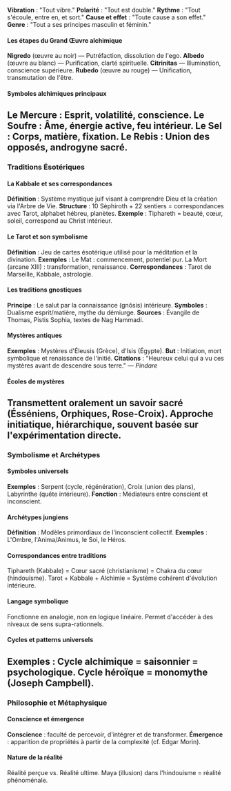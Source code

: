 **Vibration** : "Tout vibre."
**Polarité** : "Tout est double."
**Rythme** : "Tout s'écoule, entre en, et sort."
**Cause et effet** : "Toute cause a son effet."
**Genre** : "Tout a ses principes masculin et féminin."
#### Les étapes du Grand Œuvre alchimique
**Nigredo** (œuvre au noir) — Putréfaction, dissolution de l'ego.
**Albedo** (œuvre au blanc) — Purification, clarté spirituelle.
**Citrinitas** — Illumination, conscience supérieure.
**Rubedo** (œuvre au rouge) — Unification, transmutation de l'être.
#### Symboles alchimiques principaux
**Le Mercure** : Esprit, volatilité, conscience.
**Le Soufre** : Âme, énergie active, feu intérieur.
**Le Sel** : Corps, matière, fixation.
**Le Rebis** : Union des opposés, androgyne sacré.
---
### Traditions Ésotériques
#### La Kabbale et ses correspondances
**Définition** : Système mystique juif visant à comprendre Dieu et la création via l'Arbre de Vie.
**Structure** : 10 Séphiroth + 22 sentiers = correspondances avec Tarot, alphabet hébreu, planètes.
**Exemple** : Tiphareth = beauté, cœur, soleil, correspond au Christ intérieur.
#### Le Tarot et son symbolisme
**Définition** : Jeu de cartes ésotérique utilisé pour la méditation et la divination.
**Exemples** :
Le Mat : commencement, potentiel pur.
La Mort (arcane XIII) : transformation, renaissance.
**Correspondances** : Tarot de Marseille, Kabbale, astrologie.
#### Les traditions gnostiques
**Principe** : Le salut par la connaissance (gnôsis) intérieure.
**Symboles** : Dualisme esprit/matière, mythe du démiurge.
**Sources** : Évangile de Thomas, Pistis Sophia, textes de Nag Hammadi.
#### Mystères antiques
**Exemples** : Mystères d'Éleusis (Grèce), d'Isis (Égypte).
**But** : Initiation, mort symbolique et renaissance de l'initié.
**Citations** : "Heureux celui qui a vu ces mystères avant de descendre sous terre." — *Pindare*
#### Écoles de mystères
Transmettent oralement un savoir sacré (Ésséniens, Orphiques, Rose-Croix).
Approche initiatique, hiérarchique, souvent basée sur l'expérimentation directe.
---
### Symbolisme et Archétypes
#### Symboles universels
**Exemples** : Serpent (cycle, régénération), Croix (union des plans), Labyrinthe (quête intérieure).
**Fonction** : Médiateurs entre conscient et inconscient.
#### Archétypes jungiens
**Définition** : Modèles primordiaux de l'inconscient collectif.
**Exemples** : L'Ombre, l'Anima/Animus, le Soi, le Héros.
#### Correspondances entre traditions
Tiphareth (Kabbale) = Cœur sacré (christianisme) = Chakra du cœur (hindouisme).
Tarot + Kabbale + Alchimie = Système cohérent d'évolution intérieure.
#### Langage symbolique
Fonctionne en analogie, non en logique linéaire.
Permet d'accéder à des niveaux de sens supra-rationnels.
#### Cycles et patterns universels
**Exemples** :
Cycle alchimique = saisonnier = psychologique.
Cycle héroïque = monomythe (Joseph Campbell).
---
### Philosophie et Métaphysique
#### Conscience et émergence
**Conscience** : faculté de percevoir, d'intégrer et de transformer.
**Émergence** : apparition de propriétés à partir de la complexité (cf. Edgar Morin).
#### Nature de la réalité
Réalité perçue vs. Réalité ultime.
Maya (illusion) dans l'hindouisme = réalité phénoménale.
